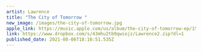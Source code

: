 ```yaml
---
artist: Lawrence
title: "The City of Tomorrow "
new_image: /images/the-city-of-tomorrow.jpg
apple_link: https://music.apple.com/us/album/the-city-of-tomorrow-ep/1575207961
link: https://www.dropbox.com/s/43mhu2tb9qwiojz/Lawrence2.zip?dl=1
published_date: 2021-08-06T18:16:51.535Z
---
```

